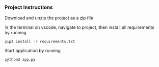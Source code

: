 ### Project Instructions

Download and unzip the project as a zip file

In the terminal on vscode, navigate to project, then install all requirements by running

`pip3 install -r requirements.txt`


Start application by running 

`python3 app.py`